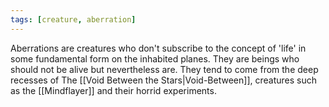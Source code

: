 ```yaml
---
tags: [creature, aberration]
---
```


Aberrations are creatures who don't subscribe to the concept of 'life' in some fundamental form on the inhabited planes. They are beings who should not be alive but nevertheless are. They tend to come from the deep recesses of The [[Void Between the Stars|Void-Between]], creatures such as the [[Mindflayer]] and their horrid experiments.

